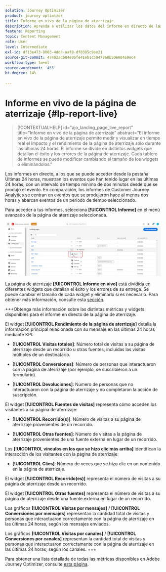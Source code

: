 ```yaml
---
solution: Journey Optimizer
product: journey optimizer
title: Informe en vivo de la página de aterrizaje
description: Aprenda a utilizar los datos del informe en directo de las páginas de aterrizaje
feature: Reporting
topic: Content Management
role: User
level: Intermediate
exl-id: df13e473-8003-4dde-aaf8-df8385c9ee21
source-git-commit: 47482adb84e05fe41eb1c50479a8b50e00469ec4
workflow-type: tm+mt
source-wordcount: '455'
ht-degree: 14%

---
```


# Informe en vivo de la página de aterrizaje {#lp-report-live}

>[!CONTEXTUALHELP]
>id="ajo_landing_page_live_report"
>title="Informe en vivo de la página de aterrizaje"
>abstract="El informe en vivo de la página de aterrizaje permite medir y visualizar en tiempo real el impacto y el rendimiento de la página de aterrizaje solo durante las últimas 24 horas. El informe se divide en distintos widgets que detallan el éxito y los errores de la página de aterrizaje. Cada tablero de informes se puede modificar cambiando el tamaño de los widgets o eliminándolos."

Los informes en directo, a los que se puede acceder desde la pestaña Últimas 24 horas, muestran los eventos que han tenido lugar en las últimas 24 horas, con un intervalo de tiempo mínimo de dos minutos desde que se produjo el evento. En comparación, los informes de Customer Journey Analytics se centran en eventos que se produjeron hace al menos dos horas y abarcan eventos de un periodo de tiempo seleccionado.

Para acceder a tus informes, selecciona **[!UICONTROL Informe]** en el menú avanzado de la página de aterrizaje seleccionada.

![](assets/landing_page_report.png)

La página de aterrizaje **[!UICONTROL Informe en vivo]** está dividida en diferentes widgets que detallan el éxito y los errores de su entrega. Se puede cambiar el tamaño de cada widget y eliminarlo si es necesario. Para obtener más información, consulte esta [sección](live-report.md).

+++Obtenga más información sobre las distintas métricas y widgets disponibles para el informe en directo de la página de aterrizaje.

El widget **[!UICONTROL Rendimiento de la página de aterrizaje]** detalla la información principal relacionada con su mensaje en las últimas 24 horas mediante KPI:

* **[!UICONTROL Visitas totales]**: Número total de visitas a su página de aterrizaje desde un recorrido u otras fuentes, incluidas las visitas múltiples de un destinatario.

* **[!UICONTROL Conversiones]**: Número de personas que interactuaron con la página de aterrizaje (por ejemplo, se suscribieron a un formulario).

* **[!UICONTROL Devoluciones]**: Número de personas que no interactuaron con la página de aterrizaje y no completaron la acción de suscripción.

El widget **[!UICONTROL Fuentes de visitas]** representa cómo acceden los visitantes a su página de aterrizaje:

* **[!UICONTROL Recorrido(s)]**: Número de visitas a su página de aterrizaje provenientes de un recorrido.

* **[!UICONTROL Otras fuentes]**: Número de visitas a la página de aterrizaje provenientes de una fuente externa en lugar de un recorrido.

Los **[!UICONTROL vínculos en los que se hizo clic más arriba]** identifican la interacción de los visitantes con la página de aterrizaje:

* **[!UICONTROL Clics]**: Número de veces que se hizo clic en un contenido en la página de aterrizaje.

El widget **[!UICONTROL Recorrido(es)]** representa el número de visitas a su página de aterrizaje desde un recorrido.

El widget **[!UICONTROL Otras fuentes]** representa el número de visitas a su página de aterrizaje desde una fuente externa en lugar de un recorrido.

Los gráficos **[!UICONTROL Visitas por mensajes]** / **[!UICONTROL Conversiones por mensajes]** representan la cantidad total de visitas y personas que interactuaron correctamente con la página de aterrizaje en las últimas 24 horas, según los mensajes enviados.

Los gráficos **[!UICONTROL Visitas por canales]** / **[!UICONTROL Conversiones por canales]** representan la cantidad total de visitas y personas que interactuaron correctamente con la página de aterrizaje en las últimas 24 horas, según los canales.
+++

Para obtener una lista detallada de todas las métricas disponibles en Adobe Journey Optimizer, consulte [esta página](live-report.md#list-of-components-live).
